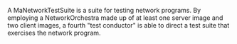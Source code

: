 A MaNetworkTestSuite is a suite for testing network programs.  By employing a NetworkOrchestra made up of at least one server image and two client images, a fourth "test conductor" is able to direct a test suite that exercises the network program.